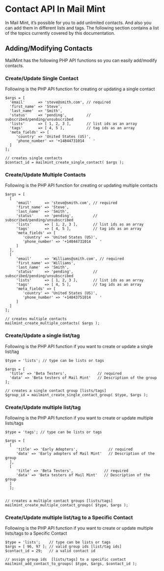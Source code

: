 # Contact API In Mail Mint

<Badge type="tip" vertical="top" text="Mail Mint Core" /> <Badge type="warning" vertical="top" text="Basic" />


In Mail Mint, it’s possible for you to add unlimited contacts. And also you can add them in different lists and tags. The following section contains a list of the topics currently covered by this documentation.


## Adding/Modifying Contacts

MailMint has the following PHP API functions so you can easily add/modify contacts.

### Create/Update Single Contact
Following is the PHP API function for creating or updating a single contact

```
$args = [
  'email'      => 'steve@smith.com', // required
  'first_name' => 'Steve',
  'last_name'  => 'Smith',
  'status'     => 'pending',         // subscribed/pending/unsubscribed
  'lists'      => [ 1, 2, 3 ],       // list ids as an array
  'tags'       => [ 4, 5 ],          // tag ids as an array
  'meta_fields' => [
     'country' => 'United States (US)',
     'phone_number' => '+14844731014    '
  ]
];

// creates single contacts
$contact_id = mailmint_create_single_contact( $args );
```


### Create/Update Multiple Contacts
Following is the PHP API function for creating or updating multiple contacts

```
$args = [
  [
     'email'      => 'steve@smith.com', // required
     'first_name' => 'Steve',
     'last_name'  => 'Smith',
     'status'     => 'pending',         // subscribed/pending/unsubscribed
     'lists'      => [ 1, 2, 3 ],       // list ids as an array
     'tags'       => [ 4, 5 ],          // tag ids as an array
     'meta_fields' => [
        'country' => 'United States (US)',
        'phone_number' => '+14844731014    '
     ]
  ],
  [
     'email'      => 'Williams@smith.com', // required
     'first_name' => 'Williams',
     'last_name'  => 'Smith',
     'status'     => 'pending',         // subscribed/pending/unsubscribed
     'lists'      => [ 1, 2, 3 ],       // list ids as an array
     'tags'       => [ 4, 5 ],          // tag ids as an array
     'meta_fields' => [
        'country' => 'United States (US)',
        'phone_number' => '+14843751014    '
     ]
  ]
];

// creates multiple contacts
mailmint_create_multiple_contacts( $args );
```

### Create/Update a single list/tag 
Following is the PHP API function if you want to create or update a single list/tag 


```
$type = 'lists'; // type can be lists or tags

$args = [
  'title' => 'Beta Testers',              // required
  'data' => 'Beta testers of Mail Mint'   // Description of the group
];

// creates a single contact group [lists/tags]
$group_id = mailmint_create_single_contact_group( $type, $args );
```

### Create/Update  multiple list/tag
Following is the PHP API function if you want to create or update multiple lists/tags

```
$type = 'tags'; // type can be lists or tags

$args = [
  [
     'title' => 'Early Adopters',              // required
     'data' => 'Early adopters of Mail Mint'   // Description of the group
  ],
  [
     'title' => 'Beta Testers',              // required
     'data' => 'Beta testers of Mail Mint'   // Description of the group
  ]
  ];


// creates a multiple contact groups [lists/tags]
mailmint_create_multiple_contact_groups( $type, $args );
```



### Create/Update  multiple list/tag to a Specific Contact
Following is the PHP API function if you want to create or update multiple lists/tags to a Specific Contact

```
$type = 'lists';    // type can be lists or tags
$args = [ 96, 97 ]; // valid group ids [list/tag ids]
$contact_id = 29;   // a valid contact id

// assign group ids  [lists/tags] to a specific contact
mailmint_add_contact_to_groups( $type, $args, $contact_id );
```
